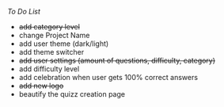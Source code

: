 _To Do List_

- ~~add category level~~
- change Project Name
- add user theme (dark/light)
- add theme switcher
- ~~add user settings (amount of questions, difficulty, category)~~
- add difficulty level
- add celebration when user gets 100% correct answers
- ~~add new logo~~
- beautify the quizz creation page

